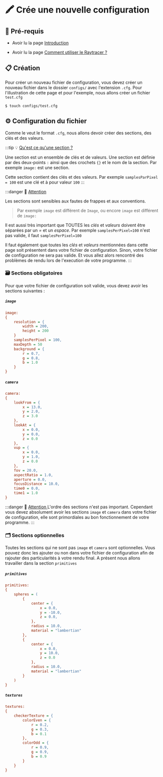# 🖍️ Crée une nouvelle configuration

## 📝 Pré-requis

- Avoir lu la page [Introduction](./Introduction.md)

- Avoir lu la page [Comment utiliser le Raytracer ?](./How_to_use.md)

## 📋 Création

Pour créer un nouveau fichier de configuration, vous devez créer un nouveau fichier dans le dossier `configs/` avec l'extension `.cfg`. Pour l'illustration de cette page et pour l'exemple, nous allons créer un fichier `test.cfg`

```bash
$ touch configs/test.cfg
```

## ⚙️ Configuration du fichier

Comme le veut le format `.cfg`, nous allons devoir créer des sections, des clés et des valeurs.

:::tip 💡 <ins> Qu'est ce qu'une section ? </ins>

Une section est un ensemble de clés et de valeurs. Une section est définie par des deux-points `:` ainsi que des crochets `{}` et le nom de la section. Par exemple `image:` est une section.

Cette section contient des clés et des valeurs. Par exemple `samplesParPixel = 100` est une clé et à pour valeur `100`
:::

:::danger 🚨 <ins> Attention </ins>

Les sections sont sensibles aux fautes de frappes et aux conventions.
> Par exemple `image` est différent de `Image`, ou encore `image` est différent de `image:`

Il est aussi très important que TOUTES les *clés* et *valeurs* doivent être séparées par un *=* et un *espace*. Par exemple `samplesPerPixel=100` n'est pas valide, il faut `samplesPerPixel=100`

Il faut également que toutes les *clés* et *valeurs* mentionnées dans cette page soit présentent dans votre fichier de configuration. Sinon, votre fichier de configuration ne sera pas valide. Et vous allez alors rencontré des problèmes de rendu lors de l'execution de votre programme.
:::

### 🗃️ Sections obligatoires

Pour que votre fichier de configuration soit valide, vous devez avoir les sections suivantes :

##### `image`

```ini
image:
{
    resolution = {
        width = 200,
        height = 200
    }
    samplesPerPixel = 100,
    maxDepth = 50
    background = {
        r = 0.7,
        g = 0.8,
        b = 1.0
    }
}
```

##### `camera`

```ini
camera:
{
    lookFrom = {
        x = 13.0,
        y = 2.0,
        z = 3.0
    },
    lookAt = {
        x = 0.0,
        y = 0.0,
        z = 0.0
    },
    vup = {
        x = 0.0,
        y = 1.0,
        z = 0.0
    },
    fov = 20.0,
    aspectRatio = 1.0,
    aperture = 0.0,
    focusDistance = 10.0,
    time0 = 0.0,
    time1 = 1.0
}
```

:::danger 🚨 <ins> Attention </ins>
L'ordre des sections n'est pas important. Cependant vous devez absolument avoir les sections `image` et `camera` dans votre fichier de configuration, elle sont primordiales au bon fonctionnement de votre programme.
:::

### 🗂️ Sections optionnelles

Toutes les sections qui ne sont pas `image` et `camera` sont optionnelles. Vous pouvez donc les ajouter ou non dans votre fichier de configuration afin de rajouter des particularités à votre rendu final. A présent nous allons travailler dans la section `primitives`

##### `primitives`

```ini
primitives:
{
    spheres = (
        {
            center = {
                x = 0.0,
                y = -10.0,
                z = 0.0,
            },
            radius = 10.0,
            material = "lambertian"
        },
        {
            center = {
                x = 0.0,
                y = 10.0,
                z = 0.0
            },
            radius = 10.0,
            material = "lambertian"
        }
    )
}
```

##### `textures`

```ini
textures:
{
    checkerTexture = {
        colorEven = {
            r = 0.2,
            g = 0.3,
            b = 0.1
        },
        colorOdd = {
            r = 0.9,
            g = 0.9,
            b = 0.9
        }
    }
}
```

